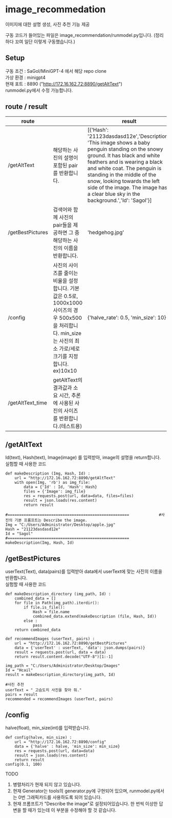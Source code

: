 # image_recommedation
이미지에 대한 설명 생성, 사진 추천 기능 제공

구동 코드가 들어있는 파일은 image_recommendation/runmodel.py입니다. (정리하다 꼬여 일단 이렇게 구동했습니다.)

## Setup
구동 조건 : SaGol/MiniGPT-4 에서 해당 repo clone  
가상 환경 : minigpt4  
현재 포트 : 8890 ("http://172.16.162.72:8890/getAltText")   
runmodel.py에서 수정 가능합니다.

## route / result
|  route |       | result |
|----|----|--------------|
| /getAltText         | 해당하는 사진의 설명이 포함된 pair를 반환합니다.   |[{'Hash': '21123dasdasd12e','Description': 'This image shows a baby penguin standing on the snowy ground. It has black and white feathers and is wearing a black and white coat. The penguin is standing in the middle of the snow, looking towards the left side of the image. The image has a clear blue sky in the background.','Id': 'Sagol'}]|
| /getBestPictures    | 검색어와 함께 사진의 pair들을 제공하면 그 중 해당하는 사진의 이름을 반환합니다.   |'hedgehog.jpg' |
| /config             | 사진의 사이즈를 줄이는 비율을 설정합니다. 기본값은 0.5로, 1000x1000 사이즈의 경우 500x500을 처리합니다. min_size는 사진의 최소 가로/세로크기를 지정합니다.  ex)10x10 | {'halve_rate': 0.5, 'min_size': 10} |
| /getAltText_time    | getAltText의 결과값과 소요 시간, 추론에 사용된 사진의 사이즈를 반환합니다.(테스트용) |


## /getAltText
Id(text), Hash(text), Image(image) 를 입력받아, image의 설명을 return합니다.  
실험할 때 사용한 코드
```
def makeDescription (Img, Hash, Id) :
    url = "http://172.16.162.72:8890/getAltText"
    with open(Img, 'rb') as img_file:
        data = {'Id' : Id, 'Hash': Hash}
        files = {'Image': img_file}
        res = requests.post(url, data=data, files=files)
        result = json.loads(res.content)
        return result

#=====================================================             #사진의 기본 프롬프트는 Describe the image.
Img = "C:/Users/Administrator/Desktop/apple.jpg"
Hash = "21123dasdasd12e"
Id = "Sagol"
#=====================================================
makeDescription(Img, Hash, Id)
```



## /getBestPictures
userText(Text), data(pairs)를 입력받아 data에서 userText에 맞는 사진의 이름을 반환합니다.  
실험할 때 사용한 코드
```
def makeDescription_directory (img_path, Id) :
    combined_data = []
    for file in Path(img_path).iterdir():
        if file.is_file():
            Hash = file.name
            combined_data.extend(makeDescription (file, Hash, Id))
        else :
            pass
    return combined_data

def recommendImages (userText, pairs) :
    url = "http://172.16.162.72:8890/getBestPictures"
    data = {'userText' : userText, 'data': json.dumps(pairs)} 
    result = requests.post(url, data = data)
    return result.content.decode("UTF-8")[1:-1]

img_path = "C:/Users/Administrator/Desktop/Images"
Id = "Hcail"
result = makeDescription_directory(img_path, Id)

#사진 추천
userText = " 고슴도치 사진을 찾아 줘."
pairs = result
recommended = recommendImages (userText, pairs)
```

## /config
halve(float), min_size(int)를 입력받습니다.
```
def config(halve, min_size) :
    url = "http://172.16.162.72:8890/config"
    data = {'halve' : halve, 'min_size': min_size}
    res = requests.post(url, data=data)
    result = json.loads(res.content)
    return result
config(0.1, 100)
```

TODO 
1. 병렬처리가 현재 되지 않고 있습니다.  
2. 현재 Generator는 tools의 generator.py에 구현되어 있으며, runmodel.py에서는 0번 그래픽카드를 사용하도록 되어 있습니다.  
3. 현재 프롬프트가 "Describe the image"로 설정되어있습니다. 한 번씩 이상한 답변을 할 때가 있는데 이 부분을 수정해야 할 것 같습니다.
